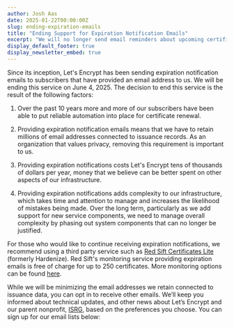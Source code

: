 ```yaml
---
author: Josh Aas
date: 2025-01-22T00:00:00Z
slug: ending-expiration-emails
title: "Ending Support for Expiration Notification Emails"
excerpt: "We will no longer send email reminders about upcoming certificate expirations."
display_default_footer: true
display_newsletter_embed: true
---
```


Since its inception, Let's Encrypt has been sending expiration notification emails to subscribers that have provided an email address to us. We will be ending this service on June 4, 2025. The decision to end this service is the result of the following factors:

1. Over the past 10 years more and more of our subscribers have been able to put reliable automation into place for certificate renewal.

2. Providing expiration notification emails means that we have to retain millions of email addresses connected to issuance records. As an organization that values privacy, removing this requirement is important to us.

3. Providing expiration notifications costs Let's Encrypt tens of thousands of dollars per year, money that we believe can be better spent on other aspects of our infrastructure.

4. Providing expiration notifications adds complexity to our infrastructure, which takes time and attention to manage and increases the likelihood of mistakes being made. Over the long term, particularly as we add support for new service components, we need to manage overall complexity by phasing out system components that can no longer be justified.

For those who would like to continue receiving expiration notifications, we recommend using a third party service such as [Red Sift Certificates Lite](https://redsift.com/pulse-platform/certificates-lite) (formerly Hardenize). Red Sift's monitoring service providing expiration emails is free of charge for up to 250 certificates. More monitoring options can be found [here](/docs/monitoring-options).

While we will be minimizing the email addresses we retain connected to issuance data, you can opt in to receive other emails. We’ll keep you informed about technical updates, and other news about Let’s Encrypt and our parent nonprofit, [ISRG](http://abetterinternet.org), based on the preferences you choose.  You can sign up for our email lists below: